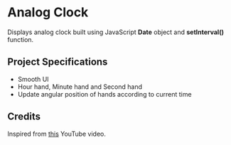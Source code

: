 # Analog Clock

Displays analog clock built using JavaScript **Date** object and **setInterval()** function.

## Project Specifications

- Smooth UI
- Hour hand, Minute hand and Second hand
- Update angular position of hands according to current time

## Credits

Inspired from [this](https://youtu.be/Ki0XXrlKlHY) YouTube video.
